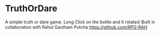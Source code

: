 # TruthOrDare
A simple truth or dare game. Long Click on the bottle and it rotates!
Built in collaboration with Rahul Gautham Putcha
https://github.com/RPG-RAH

